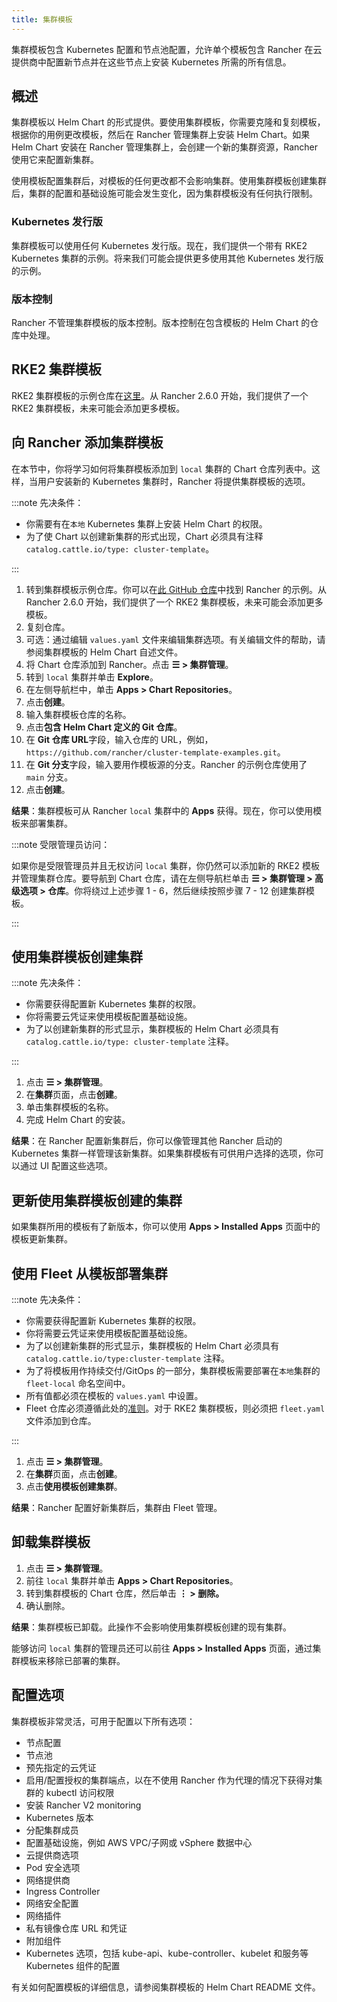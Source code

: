 ```yaml
---
title: 集群模板
---
```


集群模板包含 Kubernetes 配置和节点池配​​置，允许单个模板包含 Rancher 在云提供商中配置新节点并在这些节点上安装 Kubernetes 所需的所有信息。

## 概述

集群模板以 Helm Chart 的形式提供。要使用集群模板，你需要克隆和复刻模板，根据你的用例更改模板，然后在 Rancher 管理集群上安装 Helm Chart。如果 Helm Chart 安装在 Rancher 管理集群上，会创建一个新的集群资源，Rancher 使用它来配置新集群。

使用模板配置集群后，对模板的任何更改都不会影响集群。使用集群模板创建集群后，集群的配置和基础设施可能会发生变化，因为集群模板没有任何执行限制。

### Kubernetes 发行版

集群模板可以使用任何 Kubernetes 发行版。现在，我们提供一个带有 RKE2 Kubernetes 集群的示例。将来我们可能会提供更多使用其他 Kubernetes 发行版的示例。

### 版本控制

Rancher 不管理集群模板的版本控制。版本控制在包含模板的 Helm Chart 的仓库中处理。

## RKE2 集群模板

RKE2 集群模板的示例仓库在[这里](https://github.com/rancher/cluster-template-examples)。从 Rancher 2.6.0 开始，我们提供了一个 RKE2 集群模板，未来可能会添加更多模板。

## 向 Rancher 添加集群模板

在本节中，你将学习如何将集群模板添加到 `local` 集群的 Chart 仓库列表中。这样，当用户安装新的 Kubernetes 集群时，Rancher 将提供集群模板的选项。

:::note 先决条件：

- 你需要有在`本地` Kubernetes 集群上安装 Helm Chart 的权限。
- 为了使 Chart 以创建新集群的形式出现，Chart 必须具有注释 `catalog.cattle.io/type: cluster-template`。

:::

1. 转到集群模板示例仓库。你可以在[此 GitHub 仓库](https://github.com/rancher/cluster-template-examples)中找到 Rancher 的示例。从 Rancher 2.6.0 开始，我们提供了一个 RKE2 集群模板，未来可能会添加更多模板。
1. 复刻仓库。
1. 可选：通过编辑 `values.yaml` 文件来编辑集群选项。有关编辑文件的帮助，请参阅集群模板的 Helm Chart 自述文件。
1. 将 Chart 仓库添加到 Rancher。点击 **☰ > 集群管理**。
1. 转到 `local` 集群并单击 **Explore**。
1. 在左侧导航栏中，单击 **Apps > Chart Repositories**。
1. 点击**创建**。
1. 输入集群模板仓库的名称。
1. 点击**包含 Helm Chart 定义的 Git 仓库**。
1. 在 **Git 仓库 URL**字段，输入仓库的 URL，例如，`https://github.com/rancher/cluster-template-examples.git`。
1. 在 **Git 分支**字段，输入要用作模板源的分支。Rancher 的示例仓库使用了 `main` 分支。
1. 点击**创建**。

**结果**：集群模板可从 Rancher `local` 集群中的 **Apps** 获得。现在，你可以使用模板来部署集群。

:::note 受限管理员访问：

如果你是受限管理员并且无权访问 `local` 集群，你仍然可以添加新的 RKE2 模板并管理集群仓库。要导航到 Chart 仓库，请在左侧导航栏单击 **☰ > 集群管理 > 高级选项 > 仓库**。你将绕过上述步骤 1 - 6，然后继续按照步骤 7 - 12 创建集群模板。

:::

## 使用集群模板创建集群

:::note 先决条件：

- 你需要获得配置新 Kubernetes 集群的权限。
- 你将需要云凭证来使用模板配置基础设施。
- 为了以创建新集群的形式显示，集群模板的 Helm Chart 必须具有 `catalog.cattle.io/type: cluster-template` 注释。

:::

1. 点击 **☰ > 集群管理**。
1. 在**集群**页面，点击**创建**。
1. 单击集群模板的名称。
1. 完成 Helm Chart 的安装。

**结果**：在 Rancher 配置新集群后，你可以像管理其他 Rancher 启动的 Kubernetes 集群一样管理该新集群。如果集群模板有可供用户选择的选项，你可以通过 UI 配置这些选项。

## 更新使用集群模板创建的集群

如果集群所用的模板有了新版本，你可以使用 **Apps > Installed Apps** 页面中的模板更新集群。

## 使用 Fleet 从模板部署集群

:::note 先决条件：

- 你需要获得配置新 Kubernetes 集群的权限。
- 你将需要云凭证来使用模板配置基础设施。
- 为了以创建新集群的形式显示，集群模板的 Helm Chart 必须具有 `catalog.cattle.io/type:cluster-template` 注释。
- 为了将模板用作持续交付/GitOps 的一部分，集群模板需要部署在`本地`集群的 `fleet-local` 命名空间中。
- 所有值都必须在模板的 `values.yaml` 中设置。
- Fleet 仓库必须遵循此处的[准则](https://fleet.rancher.io/gitrepo-content)。对于 RKE2 集群模板，则必须把 `fleet.yaml` 文件添加到仓库。

:::

1. 点击 **☰ > 集群管理**。
1. 在**集群**页面，点击**创建**。
1. 点击**使用模板创建集群**。

**结果**：Rancher 配置好新集群后，集群由 Fleet 管理。

## 卸载集群模板

1. 点击 **☰ > 集群管理**。
1. 前往 `local` 集群并单击 **Apps > Chart Repositories**。
1. 转到集群模板的 Chart 仓库，然后单击 **⋮ > 删除。**
1. 确认删除。

**结果**：集群模板已卸载。此操作不会影响使用集群模板创建的现有集群。

能够访问 `local` 集群的管理员还可以前往 **Apps > Installed Apps** 页面，通过集群模板来移除已部署的集群。

## 配置选项

集群模板非常灵活，可用于配置以下所有选项：

- 节点配置
- 节点池
- 预先指定的云凭证
- 启用/配置授权的集群端点，以在不使用 Rancher 作为代理的情况下获得对集群的 kubectl 访问权限
- 安装 Rancher V2 monitoring
- Kubernetes 版本
- 分配集群成员
- 配置基础设施，例如 AWS VPC/子网或 vSphere 数据中心
- 云提供商选项
- Pod 安全选项
- 网络提供商
- Ingress Controller
- 网络安全配置
- 网络插件
- 私有镜像仓库 URL 和凭证
- 附加组件
- Kubernetes 选项，包括 kube-api、kube-controller、kubelet 和服务等 Kubernetes 组件的配置

有关如何配置模板的详细信息，请参阅集群模板的 Helm Chart README 文件。